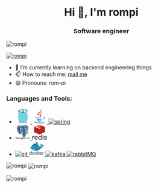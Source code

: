 <h1 align="center">Hi 👋, I'm rompi</h1>
<h3 align="center">Software engineer</h3>

<p align="left"> <img src="https://komarev.com/ghpvc/?username=rompi&label=Profile%20views&color=0e75b6&style=flat" alt="rompi" /> </p>

<p align="left"> <a href="https://github.com/ryo-ma/github-profile-trophy"><img src="https://github-profile-trophy.vercel.app/?username=rompi" alt="rompi" /></a> </p>

- 🌱 I’m currently learning on backend engineering things
- 📫 How to reach me: [mail me](mailto:work.fadrimerdianto@gmail.com)
- 😄 Pronouns: rom-pi

<h3 align="left">Languages and Tools:</h3>
<p align="left">
<ul>
  <li>
    <a href="https://golang.org" target="_blank" rel="noreferrer"> 
      <img src="https://raw.githubusercontent.com/devicons/devicon/master/icons/go/go-original.svg" alt="go" width="40" height="40"/>
    </a> 
    <a href="https://www.java.com" target="_blank" rel="noreferrer">
      <img src="https://raw.githubusercontent.com/devicons/devicon/master/icons/java/java-original.svg" alt="java" width="40" height="40"/>
    </a>
    <a href="https://spring.io/" target="_blank" rel="noreferrer">
      <img src="https://www.vectorlogo.zone/logos/springio/springio-icon.svg" alt="spring" width="40" height="40"/>
    </a>
  </li>
  <li>
    <a href="https://www.postgresql.org" target="_blank" rel="noreferrer">
      <img src="https://raw.githubusercontent.com/devicons/devicon/master/icons/postgresql/postgresql-original-wordmark.svg" alt="postgresql" width="40" height="40"/>
    </a>
    <a href="https://redis.io" target="_blank" rel="noreferrer">
      <img src="https://raw.githubusercontent.com/devicons/devicon/master/icons/redis/redis-original-wordmark.svg" alt="redis" width="40" height="40"/>
    </a>
  </li>
  <li>
    <a href="https://git-scm.com/" target="_blank" rel="noreferrer"> 
      <img src="https://www.vectorlogo.zone/logos/git-scm/git-scm-icon.svg" alt="git" width="40" height="40"/>
    </a>
    <a href="https://www.docker.com/" target="_blank" rel="noreferrer">
      <img src="https://raw.githubusercontent.com/devicons/devicon/master/icons/docker/docker-original-wordmark.svg" alt="docker" width="40" height="40"/>
    </a>
    <a href="https://kafka.apache.org/" target="_blank" rel="noreferrer">
      <img src="https://www.vectorlogo.zone/logos/apache_kafka/apache_kafka-icon.svg" alt="kafka" width="40" height="40"/>
    </a>
    <a href="https://www.rabbitmq.com" target="_blank" rel="noreferrer">
      <img src="https://www.vectorlogo.zone/logos/rabbitmq/rabbitmq-icon.svg" alt="rabbitMQ" width="40" height="40"/>
    </a>
  </li>
</ul>
</p>

<p><img align="left" src="https://github-readme-stats.vercel.app/api/top-langs?username=rompi&show_icons=true&locale=en&layout=compact" alt="rompi" /></p>

<p>&nbsp;<img align="center" src="https://github-readme-stats.vercel.app/api?username=rompi&show_icons=true&locale=en" alt="rompi" /></p>

<p><img align="center" src="https://github-readme-streak-stats.herokuapp.com/?user=rompi&" alt="rompi" /></p>
